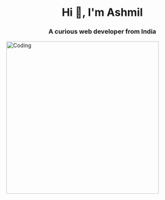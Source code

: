 <h1 align="center">Hi 👋, I'm Ashmil</h1>
<h3 align="center">A curious web developer from India</h3>
<img align="center" alt="Coding" width="400" src="https://i.pinimg.com/originals/e4/26/70/e426702edf874b181aced1e2fa5c6cde.gif">

